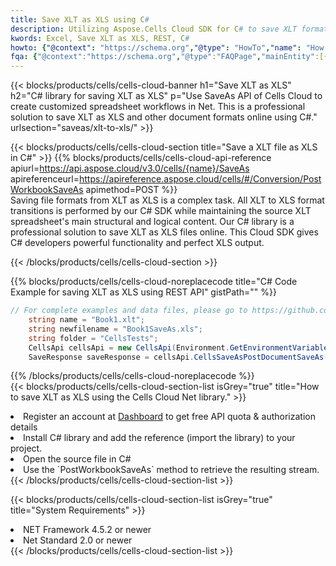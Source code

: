 ```yaml
---
title: Save XLT as XLS using C# 
description: Utilizing Aspose.Cells Cloud SDK for C# to save XLT format file as XLS format file. 
kwords: Excel, Save XLT as XLS, REST, C#
howto: {"@context": "https://schema.org","@type": "HowTo","name": "How to save XLT as XLS using the Cells Cloud Net library.","description": "How to save XLT as XLS using the Cells Cloud Net library.","image": {"@type": "ImageObject"},"url": "/net/saveas/xlt-to-xls/","step": [{ "@type": "HowToStep","name": "How to save XLT as XLS using the Cells Cloud Net library. step 1", "image": {"@type": "ImageObject",},"url": "/net/saveas/xlt-to-xls/","text": "Register an account at <a href='https://dashboard.aspose.cloud/'>Dashboard</a> to get free API quota & authorization details",},{ "@type": "HowToStep","name": "How to save XLT as XLS using the Cells Cloud Net library. step 1", "image": {"@type": "ImageObject",},"url": "/net/saveas/xlt-to-xls/","text": "Install C# library and add the reference (import the library) to your project.",},{ "@type": "HowToStep","name": "How to save XLT as XLS using the Cells Cloud Net library. step 1", "image": {"@type": "ImageObject",},"url": "/net/saveas/xlt-to-xls/","text": "Open the source file in C#",},{ "@type": "HowToStep","name": "How to save XLT as XLS using the Cells Cloud Net library. step 1", "image": {"@type": "ImageObject",},"url": "/net/saveas/xlt-to-xls/","text": "Use the `PostWorkbookSaveAs` method to retrieve the resulting stream.",}, ],"supply": {"@type": "HowToSupply","name": "document"},"tool": [{"@type": "HowToTool","name": "Visual Studio, Visual Studio Code, Rider"},{"@type": "HowToTool","name": "Aspose Cells"}],"totalTime": "PT6M"}
fqa: {"@context":"https://schema.org","@type":"FAQPage","mainEntity":[{"@type":"Question","name":"Why save file as other formats file in C# using REST API?","acceptedAnswer":{"@type":"Answer","text":"Documents are encoded in many ways, and some files may be incompatible with the software you use. To open and read such files, just save them as appropriate file formats.<br/><ol><li>Install .NET SDK and add the reference (import the library) to your project.</li><li>Open the source file in C# using REST API.</li><li>Call the PostWorkbookSaveAsRequest() method, passing an output filename with required extension.</li><li>Get the result of save as a separate file.</li></ol>"}},{"@type":"Question","name":"What file formats can I save as with your C# library?","acceptedAnswer":{"@type":"Answer","text":"We support a variety of file formats for conversion using .NET library, including XLSX, Excel, xls , PDF, CSV, HTML, Markdown, XML, PNG, JPG, TIFF, Json, TXT and many more."}},{"@type":"Question","name":"What is the maximum allowed file size for conversion using this .NET library?","acceptedAnswer":{"@type":"Answer","text":"There are no file size limits for format conversions using .NET library."}}]}
---
```



{{< blocks/products/cells/cells-cloud-banner h1="Save XLT as XLS" h2="C# library for saving XLT as XLS" p="Use SaveAs API of Cells Cloud to create customized spreadsheet workflows in Net. This is a professional solution to save XLT as XLS and other document formats online using C#." urlsection="saveas/xlt-to-xls/" >}}

{{< blocks/products/cells/cells-cloud-section  title="Save a XLT file as XLS in C#" >}}
{{% blocks/products/cells/cells-cloud-api-reference  apiurl=https://api.aspose.cloud/v3.0/cells/{name}/SaveAs  apireferenceurl=https://apireference.aspose.cloud/cells/#/Conversion/PostWorkbookSaveAs  apimethod=POST %}}
<br/>
Saving file formats from XLT as XLS is a complex task. All XLT to XLS format transitions is performed by our C# SDK while maintaining the source XLT spreadsheet's main structural and logical content. Our C# library is a professional solution to save XLT as XLS files online. This Cloud SDK gives C# developers powerful functionality and perfect XLS output.

{{< /blocks/products/cells/cells-cloud-section >}}

{{% blocks/products/cells/cells-cloud-noreplacecode title="C# Code Example for saving XLT as XLS using REST API" gistPath="" %}}
  
```cs
// For complete examples and data files, please go to https://github.com/aspose-cells-cloud/aspose-cells-cloud-dotnet/
    string name = "Book1.xlt";
    string newfilename = "Book1SaveAs.xls";
    string folder = "CellsTests";
    CellsApi cellsApi = new CellsApi(Environment.GetEnvironmentVariable("ProductClientId"), Environment.GetEnvironmentVariable("ProductClientSecret"));
    SaveResponse saveResponse = cellsApi.CellsSaveAsPostDocumentSaveAs(name, null, newfilename, null,null,folder);
```
  
{{% /blocks/products/cells/cells-cloud-noreplacecode  %}}
<br/>
{{< blocks/products/cells/cells-cloud-section-list isGrey="true"  title="How to save XLT as XLS using the Cells Cloud Net library." >}}
<li>Register an account at <a href="https://dashboard.aspose.cloud/">Dashboard</a> to get free API quota & authorization details</li>
<li>Install C# library and add the reference (import the library) to your project.</li>
<li>Open the source file in C#</li>
<li>Use the `PostWorkbookSaveAs` method to retrieve the resulting stream.</li>
{{< /blocks/products/cells/cells-cloud-section-list >}}

{{< blocks/products/cells/cells-cloud-section-list isGrey="true"  title="System Requirements" >}}
<li>NET Framework 4.5.2 or newer</li>
<li>Net Standard 2.0 or newer</li>
{{< /blocks/products/cells/cells-cloud-section-list >}}
